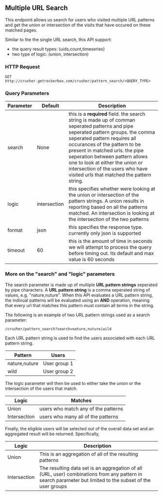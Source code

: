 ## Multiple URL Search

This endpoint allows us search for users who visited multiple URL patterns and get the union or intersection of the visits that have occured on these matched pages.

Similar to the the single URL search, this API support:

- the query result types: (uids,count,timeseries)
- two type of logic: (union, intersection)

### HTTP Request

`GET http://crusher.getrockerbox.com/crusher/pattern_search/<QUERY_TYPE>`

### Query Parameters

Parameter | Default | Description
--------- | ------- | ----------
search    | None    | this is a **required** field. the search string is made up of comman seperated patterns and pipe seperated pattern groups. the comma seperated pattern requires all occurances of the pattern to be present in matched urls. the pipe seperation between pattern allows one to look at either the union or intersection of the users who have visited urls that matched the pattern string.
logic     | intersection | this specifies whether were looking at the union or intersection of the pattern strings. A union results in reporting based on all the patterns matched. An intersection is looking at the intersection of the two patterns
format    | json | this specifies the response type. currently only json is supported
timeout | 60 | this is the amount of time in seconds we will attempt to process the query before timing out. Its default and max value is 60 seconds

### More on the "search" and "logic" parameters

The search parameter is made up of multiple **URL pattern strings** seperated by pipe characters. 
A **URL pattern string** is a comma seperated string of values, e.g. "nature,nuture".
When this API evaluates a URL pattern string, the indivual patterns will be evaluated using an  **AND** operation, meaning that every url that matches this pattern must contain all terms in the string.

The following is an example of two URL pattern strings used as a search parameter:

`/crusher/pattern_search?search=nature,nuture|wild`

Each URL pattern string is used to find the users associated with each URL pattern string.

Pattern | Users 
------- | ----  
nature,nuture | User group 1 
wild | User group 2 

The logic parameter will then be used to either take the union or the intersection of the users that match. 

Logic | Matches 
----- | ------- 
Union | users who match any of the patterns
Intersection | users who many all of the patterns 

Finally, the eligible users will be selected out of the overall data set and an aggregated result will be returned. Specifically,

Logic | Description
----- | -----------
Union | This is an aggregation of all of the resulting patterns
Intersection | The resulting data set is an aggregation of all (URL, user) combinations from any pattern in search parameter but limited to the subset of the user groups



